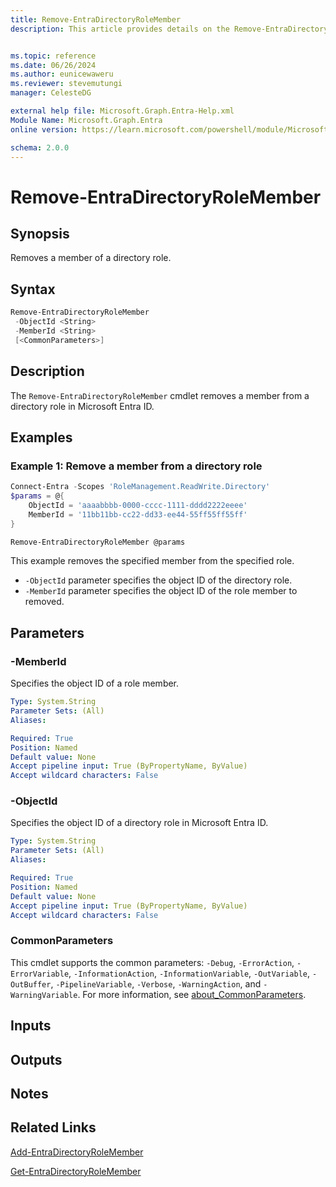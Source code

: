 ```yaml
---
title: Remove-EntraDirectoryRoleMember
description: This article provides details on the Remove-EntraDirectoryRoleMember command.


ms.topic: reference
ms.date: 06/26/2024
ms.author: eunicewaweru
ms.reviewer: stevemutungi
manager: CelesteDG

external help file: Microsoft.Graph.Entra-Help.xml
Module Name: Microsoft.Graph.Entra
online version: https://learn.microsoft.com/powershell/module/Microsoft.Graph.Entra/Remove-EntraDirectoryRoleMember

schema: 2.0.0
---
```


# Remove-EntraDirectoryRoleMember

## Synopsis

Removes a member of a directory role.

## Syntax

```powershell
Remove-EntraDirectoryRoleMember 
 -ObjectId <String> 
 -MemberId <String>
 [<CommonParameters>]
```

## Description

The `Remove-EntraDirectoryRoleMember` cmdlet removes a member from a directory role in Microsoft Entra ID.

## Examples

### Example 1: Remove a member from a directory role

```powershell
Connect-Entra -Scopes 'RoleManagement.ReadWrite.Directory'
$params = @{
    ObjectId = 'aaaabbbb-0000-cccc-1111-dddd2222eeee'
    MemberId = '11bb11bb-cc22-dd33-ee44-55ff55ff55ff'
}

Remove-EntraDirectoryRoleMember @params
```

This example removes the specified member from the specified role.

- `-ObjectId` parameter specifies the object ID of the directory role.
- `-MemberId` parameter specifies the object ID of the role member to removed.

## Parameters

### -MemberId

Specifies the object ID of a role member.

```yaml
Type: System.String
Parameter Sets: (All)
Aliases:

Required: True
Position: Named
Default value: None
Accept pipeline input: True (ByPropertyName, ByValue)
Accept wildcard characters: False
```

### -ObjectId

Specifies the object ID of a directory role in Microsoft Entra ID.

```yaml
Type: System.String
Parameter Sets: (All)
Aliases:

Required: True
Position: Named
Default value: None
Accept pipeline input: True (ByPropertyName, ByValue)
Accept wildcard characters: False
```

### CommonParameters

This cmdlet supports the common parameters: `-Debug`, `-ErrorAction`, `-ErrorVariable`, `-InformationAction`, `-InformationVariable`, `-OutVariable`, `-OutBuffer`, `-PipelineVariable`, `-Verbose`, `-WarningAction`, and `-WarningVariable`. For more information, see [about_CommonParameters](https://go.microsoft.com/fwlink/?LinkID=113216).

## Inputs

## Outputs

## Notes

## Related Links

[Add-EntraDirectoryRoleMember](Add-EntraDirectoryRoleMember.md)

[Get-EntraDirectoryRoleMember](Get-EntraDirectoryRoleMember.md)
